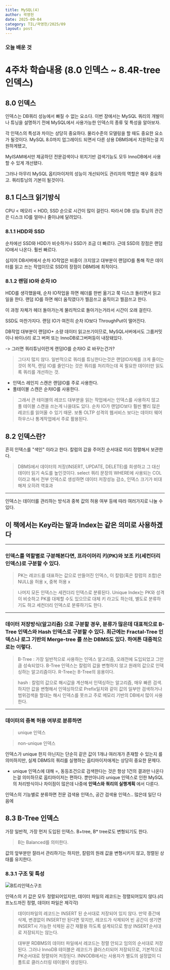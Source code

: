 ```yaml
---
title: MySQL(4)
author: 곽영헌
date: 2025-09-04
category: TIL/곽영헌/2025/09
layout: post
---
```


### 오늘 배운 것
#  4주차 학습내용 (8.0 인덱스 ~ 8.4R-tree 인덱스)

## 8.0 인덱스 
인덱스는 DB쿼리 성능에서 빠질 수 없는 요소다. 
이번 장에서는 MySQL 쿼리의 개발이나 튜닝을 설명하기 전에 MySQL에서 사용가능한 인덱스의 종류 및 특성을 알아보자.

각 인덱스의 특성과 차이는 상당히 중요하다. 물리수준의 모델링을 할 때도 중요한 요소가 될것이다.
MySQL 8.0까지 업그레이드 되면서 다른 상용 DBMS에서 지원하는걸 지원하게됐고,

MyISAM에서만 제공하던 전문검색이나 위치기반 검색기능도 모두 InnoDB에서 사용할 수 있게 개선됐다. 

그러나 아무리 MySQL 옵티마이저의 성능이 개선되어도 관리자의 역할은 매우 중요하고. 쿼리튜닝의 기본이 될것이다.


## 8.1 디스크 읽기방식
CPU < 메모리 < HDD, SSD 순으로 시간이 많이 걸린다.
따라서 DB 성능 튜닝의 관건은 디스크 IO를 얼마나 줄이냐에 달려있다.

### 8.1.1 HDD와 SSD

순차에선 SSD와 HDD가 비슷하거나 SSD가 조금 더 빠르다.
근데 SSD의 장점은 랜덤 IO에서 나온다. 훨씬 빠르다.

심지어 DB서버에서 순차 IO작업은 비중이 크지않고 대부분이 랜덤IO를 통해 작은 데이터를 읽고 쓰는 작업이므로 SSD의 장점이
DBMS에 최적이다. 

### 8.1.2 랜덤 IO와 순차 IO

HDD를 생각했을때, 순차 IO작업을 하면 헤더를 한번 옮기고 쭉 디스크 돌리면서 읽고 일을 한다.
랜덤 IO를 하면 헤더 움직였다가 찔끔쓰고 움직이고 찔끔쓰고 한다.

이 과정 자체가 헤더 돌아가는게 물리적으로 돌아가는거라서 시간이 오래 걸린다.

SSD도 마찬가지다. 랜덤 IO가 여전히 순차 IO보다 ThroughPut이 떨어진다.

DB작업 대부분이 랜덤IO+ 소량 데이터 읽고쓰기이므로, MySQL서버에서도 
그룹커밋이나 바이너리 로그 버퍼 또는 InnoDB로그버퍼등이 내장돼있다. 

-> 그러면 쿼리튜닝이란게 랜덤IO를 순차IO 로 바꾸는건가? 
> 그다지 많지 않다. 일반적으로 쿼리를 튜닝한다는것은 랜덤IO자체를 크게 줄이는것이 목적, 랜덤 IO를 줄인다는 것은 쿼리를 처리하는데 꼭 필요한 데이터만 읽도록 쿼리를 개선하는 것.

- 인덱스 레인지 스캔은 랜덤IO를 주로 사용한다.
- 풀테이블 스캔은 순차IO를 사용한다.

> 그래서 큰 테이블의 레코드 대부분을 읽는 작업에서는 인덱스를 사용하지 않고 풀 테이블 스캔을 쓰는게 나을대도 있다.
> 순차 IO가 랜덤IO보다 훨씬 빨리 많은 레코드를 읽어올 수 있기 때문. 보통 OLTP 성격의 웹서비스 보다는 데이터 웨어하우스나 통계작업에서 주로 활용된다.



## 8.2 인덱스란?
흔히 인덱스를 "색인" 이라고 한다. 칼럼의 값을 주어진 순서대로 미리 정렬해서 보관한다. 

> DBMS에서 데이터의 저장(INSERT, UPDATE, DELETE)를 희생하고 그 대신 데이터 읽기 속도를 높인것이다. 
> select 쿼리 문장의 WHERE에 사용되는 COL이라고 해서 전부 인덱스로 생성하면 데이터 저장성능 감소, 인덱스 크기가 비대해져 오히려 역효과

---


인덱스는 데이터를 관리하는 방식과 중복 값의 허용 여부 등에 따라 여러가지로 나눌 수 있다.

## **이 책에서는 Key라는 말과 Index는 같은 의미로 사용하겠다**


---
### 인덱스를 역할별로 구분해본다면, 프라이머리 키(PK)와 보조 키(세컨더리 인덱스)로 구분할 수 있다.

> PK는 레코드를 대표하는 값으로 만들어진 인덱스, 이 칼럼(혹은 칼럼의 조합)은 NULL을 허용 x, 중복 허용 x

> 나머지 모든 인덱스는 세컨더리 인덱스로 분류된다. Unique Index는 PK와 성격이 비슷하고 PK를 대체할 수도 있으므로 대체 키 라고도 하는데, 별도로 분류하기도 하고 세컨더리 인덱스로 분류하기도 한다.

---
### 데이터 저장방식(알고리즘) 으로 구분할 경우, 분류가 많은데 대표적으로 B-Tree 인덱스와 Hash 인덱스로 구분할 수 있다. 최근에는 Fractal-Tree 인덱스나 로그 기반의 Merge-tree 를 쓰는 DBMS도 있다. 하여튼 대중적으로는 이렇다.

> B-Tree : 가장 일반적으로 사용하는 인덱스 알고리즘, 오래전에 도입되었고 그만큼 성숙되었다. B-Tree 인덱스는 칼럼의 값을 변형하지 않고 원래의 값으로 인덱싱하는 알고리즘이다. R-Tree는 B-Tree의 응용이다.

> hash : 칼럼의 값으로 해시값을 계산해서 인덱싱하는 알고리즘, 매우 빠른 검색. 
하지만 값을 변형해서 인덱싱하므로 Prefix일치와 같이 값의 일부만 검색하거나 범위검색을 할대는 해시 인덱스를 못쓰고 주로 메모리 기반의 DB에서 많이 사용한다.

---
### 데이터의 중복 허용 여부로 분류하면 
> unique 인덱스 

> non-unique 인덱스


인덱스가 unique 한지 아닌지는 단순히 같은 값이 1개냐 여러개가 존재할 수 있는지 를 의미하지만, 실제 DBMS의 쿼리를 실행하는 옵티마이저애게는 상당히 중요한 문제다. 

- unique 인덱스에 대해 =, 동등조건으로 검색한다는 것은 항상 1건의 결과만 나온다는걸 의미하므로 옵티마이저는 편하다. 
뿐만아니라 unique 인덱스로 인한 MySQL의 처리방식이나 차이점이 많은데 나중에 **인덱스와 쿼리의 실행계획** 에서 다룬다.

인덱스의 기능별로 분류하면 전문 검색용 인덱스, 공간 검색용 인덱스.. 많은데 일단 다음에

## 8.3 B-Tree 인덱스


가장 일반적, 가장 먼저 도입된 인덱스. B+tree, B* tree로도 변형되기도 한다.

> B는 Balanced를 의미한다. 

값의 앞부분만 잘라서 관리하기는 하지만, 칼럼의 원래 값을 변형시키지 않고, 정렬된 상태를 유지한다.

### 8.3.1 구조 및 특성

![B트리인덱스구조](res/week4/Btree인덱스구조.png)

인덱스의 키 값은 모두 정렬되어있지만, 데이터 파일의 레코드는 정렬되어있지 않다.(리프노드까진 정렬, 데이터 파일은 제각각)

> 데이터파일의 레코드는 INSERT 된 순서대로 저장되어 있지 않다. 만약 중간에 삭제, 변경없이 INSERT만 된다면 맞지만, 레코드가 삭제되어 빈 공간이 생기면 INSERT시 가능한 삭제된 공간 재활용 하도록 설계되므로 항상 INSERT순서대로 저장되지는 않는다.

> 대부분 RDBMS의 데이터 파일에서 레코드는 정렬 안되고 임의의 순서대로 저장된다. 그러나 InnoDB 테이블은 레코드가 클러스터되어 저장되므로, 기본적으로 PK순서대로 정렬되어 저장된다. INNODB에서는 사용자가 별도의 설정없이 디폴트로 클러스터링 테이블이 생성된다.
